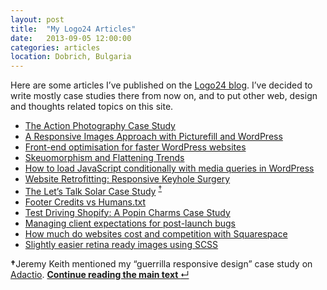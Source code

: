 ```yaml
---
layout: post
title:  "My Logo24 Articles"
date:   2013-09-05 12:00:00
categories: articles
location: Dobrich, Bulgaria
---
```


Here are some articles I’ve published on the [Logo24 blog](http://blog.logo24.com). I’ve decided to write mostly case studies there from now on, and to put other web, design and thoughts related topics on this site.


* [The Action Photography Case Study](http://blog.logo24.com/2013/08/05/the-action-photography-case-study/)
* [A Responsive Images Approach with Picturefill and WordPress](http://blog.logo24.com/2013/08/05/responsive-images-picturefill-wordpress/)
* [Front-end optimisation for faster WordPress websites](http://blog.logo24.com/2013/08/05/front-end-optimisation-for-fast-wordpress-websites/)
* [Skeuomorphism and Flattening Trends](http://blog.logo24.com/2013/08/05/skeuomorphism-and-flattening-trends/)
* [How to load JavaScript conditionally with media queries in WordPress](http://blog.logo24.com/2013/07/23/javascript-media-queries-wordpress/)
* [Website Retrofitting: Responsive Keyhole Surgery](http://blog.logo24.com/2013/06/28/website-retrofitting-responsive-keyhole-surgery/)
* [The Let’s Talk Solar Case Study](http://logo24.com/2012/11/01/case-study-lets-talk-solar/) <sup><a href="#adactio1" id="footnote4">&#8224;</a></sup>
* [Footer Credits vs Humans.txt](http://blog.logo24.com/2013/05/23/footer-credits-vs-humans-txt/)
* [Test Driving Shopify: A Popin Charms Case Study](http://blog.logo24.com/2013/04/21/test-driving-shopify-a-popin-charms-case-study/)
* [Managing client expectations for post-launch bugs](http://blog.logo24.com/2013/02/20/managing-client-expectations-for-post-launch-bugs/)
* [How much do websites cost and competition with Squarespace](http://blog.logo24.com/2013/01/13/how-much-do-websites-cost-and-competition-with-squarespace/)
* [Slightly easier retina ready images using SCSS](http://blog.logo24.com/2012/11/07/slightly-easier-retina-ready-images-using-scss/)


<aside class="tangent" id="adactio1"><p><b>&#8224;</b>Jeremy Keith mentioned my “guerrilla responsive design” case study on <a href="http://adactio.com/links/5863/">Adactio</a>. <a class="return-to-text" href="#footnote4" title="Continue reading the main text"><b>Continue reading the main text </b>&#8629;</a></p></aside>
